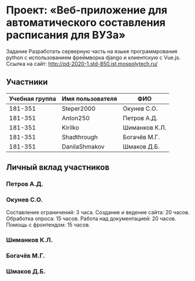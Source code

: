 # Проект: «Веб-приложение для автоматического составления расписания для ВУЗа»

Задание
Разработать серверную часть на языке программрования python с использованием фреймворка django и клиентскую c Vue.js.
Ссылка на сайт: http://pd-2020-1.std-850.ist.mospolytech.ru/

## Участники

| Учебная группа | Имя пользователя | ФИО                      |
|----------------|------------------|--------------------------|
| 181-351        | Steper2000       | Окунев С.О.              |
| 181-351        | Anton250         | Петров А.Д.              |
| 181-351        | Kirilko          | Шиманков К.Л.            |
| 181-351        | Shadthrough      | Богачёв М.Г.             |
| 181-351        | DanilaShmakov    | Шмаков Д.Б.              |


## Личный вклад участников

### Петров А.Д.

### Окунев С.О.
Составление ограничений: 3 часа. 
Создание и ведение сайта: 20 часов.
Обработка опроса: 15 часов. 
Работа над документацией: 20 часов. 
Помощь с фронтендом: 15 часов.
### Шиманков К.Л.

### Богачёв М.Г.

### Шмаков Д.Б.  
